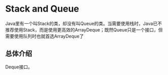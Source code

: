 # Stack and Queue

Java里有一个叫Stack的类，却没有叫Queue的类。当需要使用栈时，Java已不推荐使用Stack，而是使用更高效的ArrayDeque；既然Queue只是一个接口，但需要使用队列时也就首选ArrayDeque了

## 总体介绍

Deque接口。